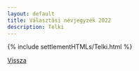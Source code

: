```yaml
---
layout: default
title: Választási névjegyzék 2022
description: Telki
---
```


{% include settlementHTMLs/Telki.html %}

[Vissza](../)